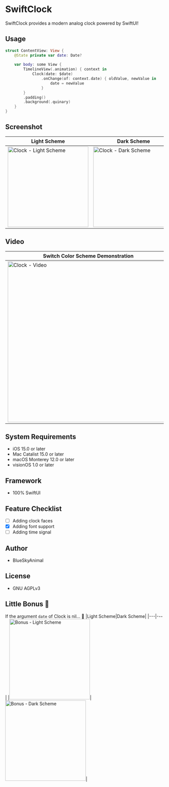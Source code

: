 # SwiftClock

SwiftClock provides a modern analog clock powered by SwiftUI!

## Usage

``` swift
struct ContentView: View {
    @State private var date: Date?
    
    var body: some View {
        TimelineView(.animation) { context in
            Clock(date: $date)
                .onChange(of: context.date) { oldValue, newValue in
                    date = newValue
                }
        }
        .padding()
        .background(.quinary)
    }
}
```

## Screenshot
|Light Scheme|Dark Scheme|
|---|---|
|<img src="https://github.com/BlueSkyAnimal/SwiftClock/assets/101543434/8043f26f-4f01-4880-b2ac-2a4c98d3e50b" alt="Clock - Light Scheme" width="256px" />|<img src="https://github.com/BlueSkyAnimal/SwiftClock/assets/101543434/1cb14946-ec93-4b66-ac42-953f5bb1ba5c" alt="Clock - Dark Scheme" width="256px" />|

## Video
|Switch Color Scheme Demonstration|
|---|
|<img src="https://github.com/BlueSkyAnimal/SwiftClock/assets/101543434/ed9e387f-9dfb-4320-a91d-0e2ca0464367" alt="Clock - Video" width="512px" />

## System Requirements
- iOS 15.0 or later
- Mac Catalist 15.0 or later
- macOS Monterey 12.0 or later
- visionOS 1.0 or later

## Framework
- 100% SwiftUI

## Feature Checklist
- [ ] Adding clock faces
- [x] Adding font support
- [ ] Adding time signal

## Author
- BlueSkyAnimal

## License
- GNU AGPLv3

## Little Bonus 🎁
If the argument `date` of Clock is nil... 🙈
|Light Scheme|Dark Scheme|
|---|---|
|<img src="https://github.com/BlueSkyAnimal/SwiftClock/assets/101543434/78596b12-2a13-417c-8a37-132b3488dbdd" alt="Bonus - Light Scheme" width="256px" />|<img src="https://github.com/BlueSkyAnimal/SwiftClock/assets/101543434/c6e72d77-7a94-4e4c-ac8b-1f302b157281" alt="Bonus - Dark Scheme" width="256px" />|
